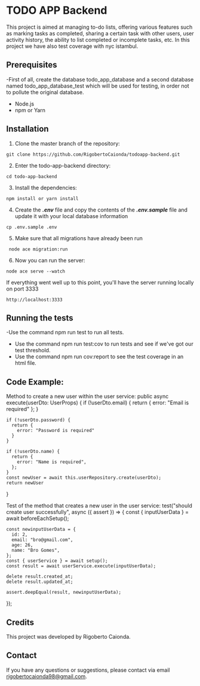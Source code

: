 # TODO APP Backend
This project is aimed at managing to-do lists, offering various features such as marking tasks as completed, sharing a certain task with other users, user activity history, the ability to list completed or incomplete tasks, etc. In this project we have also test coverage with nyc istambul.

##  Prerequisites
-First of all, create the database todo_app_database and a second database named todo_app_database_test which will be used for testing, in order not to pollute the original database.
- Node.js
- npm or Yarn

## Installation

1. Clone the master branch of the repository:
```
git clone https://github.com/RigobertoCaionda/todoapp-backend.git
```

2. Enter the todo-app-backend directory:
```
cd todo-app-backend
```
3. Install the dependencies:
```
npm install or yarn install
```
4. Create the ***.env*** file and copy the contents of the ***.env.sample*** file and update it with your local database information
```
cp .env.sample .env
```

5. Make sure that all migrations have already been run
```
 node ace migration:run
```

6. Now you can run the server:
```
node ace serve --watch
```

If everything went well up to this point, you'll have the server running locally on port 3333

```
http://localhost:3333

```

## Running the tests
-Use the command npm run test to run all tests.
- Use the command npm run test:cov to run tests and see if we've got our test threshold.
- Use the command npm run cov:report to see the test coverage in an html file.

## Code Example:

Method to create a new user within the user service:
public async execute(userDto: UserProps) {
    if (!userDto.email) {
      return {
        error: "Email is required"
       };
    }

    if (!userDto.password) {
      return {
        error: "Password is required"
      }
    }

    if (!userDto.name) {
      return {
        error: "Name is required",
      };
    }
    const newUser = await this.userRepository.create(userDto);
    return newUser
  }

Test of the method that creates a new user in the user service:
test("should create user successfully", async ({ assert }) => {
    const { inputUserData } = await beforeEachSetup();

    const newinputUserData = {
      id: 2,
      email: "bro@gmail.com",
      age: 26,
      name: "Bro Gomes",
    };
    const { userService } = await setup();
    const result = await userService.execute(inputUserData);

    delete result.created_at;
    delete result.updated_at;

    assert.deepEqual(result, newinputUserData);
  });

## Credits
This project was developed by Rigoberto Caionda.

## Contact
If you have any questions or suggestions, please contact via email rigobertocaionda98@gmail.com.
